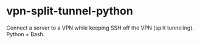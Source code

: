 # vpn-split-tunnel-python
Connect a server to a VPN while keeping SSH off the VPN (split tunneling). Python + Bash.
